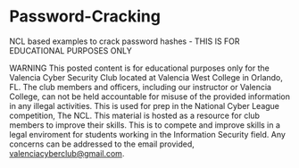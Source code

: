 # Password-Cracking
NCL based examples to crack password hashes - THIS IS FOR EDUCATIONAL PURPOSES ONLY

WARNING
This posted content is for educational purposes only for the Valencia Cyber Security Club located at Valencia West College in Orlando, FL.
The club members and officers, including our instructor or Valencia College, can not be held accountable for misuse of the provided information
in any illegal activities. This is used for prep in the National Cyber League competition, The NCL. This material is hosted as a resource 
for club members to improve their skills. This is to compete and improve skills in a legal enviroment for students working in the Information
Security field. Any concerns can be addressed to the email provided, valenciacyberclub@gmail.com. 
